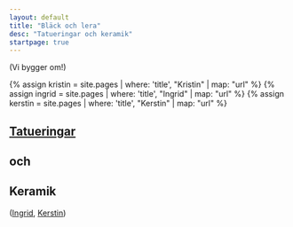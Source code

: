 ```yaml
---
layout: default
title: "Bläck och lera"
desc: "Tatueringar och keramik"
startpage: true
---
```


<div class="text-center">
    <p> (Vi bygger om!) </p>
    {% assign kristin = site.pages | where: 'title', "Kristin" | map: "url" %}
    {% assign ingrid = site.pages | where: 'title', "Ingrid" | map: "url" %}
    {% assign kerstin = site.pages | where: 'title', "Kerstin" | map: "url" %}
    <p><h2> <a href="{{ site.baseurl }}{{ kristin }}">Tatueringar</a></h2> </p>
    <p><h2> och </h2> </p>
    <p><h2> Keramik </h2> </p>
    <p>(<a href="{{ site.baseurl }}{{ ingrid }}">Ingrid</a>, <a href="{{ site.baseurl }}{{ kerstin }}">Kerstin</a>) </p>
</div>